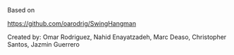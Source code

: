 Based on

https://github.com/oarodrig/SwingHangman

Created by:
Omar Rodriguez, Nahid Enayatzadeh, Marc Deaso, Christopher Santos, Jazmin Guerrero